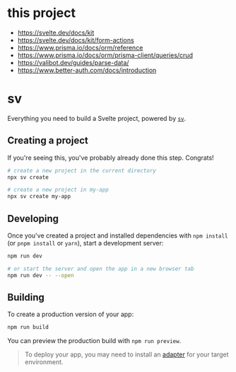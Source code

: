 # this project
- https://svelte.dev/docs/kit
- https://svelte.dev/docs/kit/form-actions
- https://www.prisma.io/docs/orm/reference
- https://www.prisma.io/docs/orm/prisma-client/queries/crud
- https://valibot.dev/guides/parse-data/
- https://www.better-auth.com/docs/introduction


# sv

Everything you need to build a Svelte project, powered by [`sv`](https://github.com/sveltejs/cli).

## Creating a project

If you're seeing this, you've probably already done this step. Congrats!

```sh
# create a new project in the current directory
npx sv create

# create a new project in my-app
npx sv create my-app
```

## Developing

Once you've created a project and installed dependencies with `npm install` (or `pnpm install` or `yarn`), start a development server:

```sh
npm run dev

# or start the server and open the app in a new browser tab
npm run dev -- --open
```

## Building

To create a production version of your app:

```sh
npm run build
```

You can preview the production build with `npm run preview`.

> To deploy your app, you may need to install an [adapter](https://svelte.dev/docs/kit/adapters) for your target environment.
